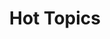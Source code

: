 ---
ee_id: '4260'
site: '1'
type: '2'
url: 2015-014-hot-topics
title: Hot Topics
year: '2015'
display_year: '2015'
medium: Foam pool noodles, socks
dims: 140 cm x variable width x variable depth
pitch: ''
ps: ''
live_url: ''
related: ''
youtube: ''
related_code: ''
imgs: hot-topics-2015-014-full-database-team-JL.jpg,hot-topics-2015-014-detail-database-team-JL.jpg
subheading: ''
download: ''
add_credit: ''
commission: ''
layout: things-i-made
---